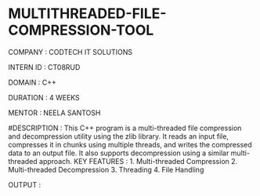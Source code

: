 # MULTITHREADED-FILE-COMPRESSION-TOOL

COMPANY : CODTECH IT SOLUTIONS

INTERN ID : CT08RUD

DOMAIN : C++

DURATION : 4 WEEKS 

MENTOR : NEELA SANTOSH

#DESCRIPTION : This C++ program is a multi-threaded file compression and decompression utility 
               using the zlib library. It reads an input file, compresses it in chunks using 
               multiple threads, and writes the compressed data to an output file. It also 
               supports decompression using a similar multi-threaded approach.
  KEY FEATURES : 1. Multi-threaded Compression
                 2. Multi-threaded Decompression
                 3. Threading
                 4. File Handling

OUTPUT : 

